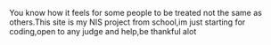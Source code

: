 You know how it feels for some people to be treated not the same as others.This site is my NIS project from school,im just starting for coding,open to any judge and help,be thankful alot
